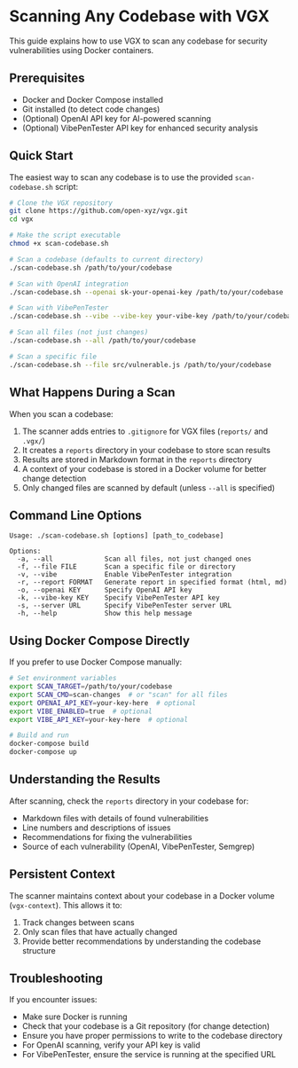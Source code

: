 # Scanning Any Codebase with VGX

This guide explains how to use VGX to scan any codebase for security vulnerabilities using Docker containers.

## Prerequisites

- Docker and Docker Compose installed
- Git installed (to detect code changes)
- (Optional) OpenAI API key for AI-powered scanning
- (Optional) VibePenTester API key for enhanced security analysis

## Quick Start

The easiest way to scan any codebase is to use the provided `scan-codebase.sh` script:

```bash
# Clone the VGX repository
git clone https://github.com/open-xyz/vgx.git
cd vgx

# Make the script executable
chmod +x scan-codebase.sh

# Scan a codebase (defaults to current directory)
./scan-codebase.sh /path/to/your/codebase

# Scan with OpenAI integration
./scan-codebase.sh --openai sk-your-openai-key /path/to/your/codebase

# Scan with VibePenTester
./scan-codebase.sh --vibe --vibe-key your-vibe-key /path/to/your/codebase

# Scan all files (not just changes)
./scan-codebase.sh --all /path/to/your/codebase

# Scan a specific file
./scan-codebase.sh --file src/vulnerable.js /path/to/your/codebase
```

## What Happens During a Scan

When you scan a codebase:

1. The scanner adds entries to `.gitignore` for VGX files (`reports/` and `.vgx/`)
2. It creates a `reports` directory in your codebase to store scan results
3. Results are stored in Markdown format in the `reports` directory
4. A context of your codebase is stored in a Docker volume for better change detection
5. Only changed files are scanned by default (unless `--all` is specified)

## Command Line Options

```
Usage: ./scan-codebase.sh [options] [path_to_codebase]

Options:
  -a, --all             Scan all files, not just changed ones
  -f, --file FILE       Scan a specific file or directory
  -v, --vibe            Enable VibePenTester integration
  -r, --report FORMAT   Generate report in specified format (html, md)
  -o, --openai KEY      Specify OpenAI API key
  -k, --vibe-key KEY    Specify VibePenTester API key
  -s, --server URL      Specify VibePenTester server URL
  -h, --help            Show this help message
```

## Using Docker Compose Directly

If you prefer to use Docker Compose manually:

```bash
# Set environment variables
export SCAN_TARGET=/path/to/your/codebase
export SCAN_CMD=scan-changes  # or "scan" for all files
export OPENAI_API_KEY=your-key-here  # optional
export VIBE_ENABLED=true  # optional
export VIBE_API_KEY=your-key-here  # optional

# Build and run
docker-compose build
docker-compose up
```

## Understanding the Results

After scanning, check the `reports` directory in your codebase for:

- Markdown files with details of found vulnerabilities
- Line numbers and descriptions of issues
- Recommendations for fixing the vulnerabilities
- Source of each vulnerability (OpenAI, VibePenTester, Semgrep)

## Persistent Context

The scanner maintains context about your codebase in a Docker volume (`vgx-context`). This allows it to:

1. Track changes between scans
2. Only scan files that have actually changed
3. Provide better recommendations by understanding the codebase structure

## Troubleshooting

If you encounter issues:

- Make sure Docker is running
- Check that your codebase is a Git repository (for change detection)
- Ensure you have proper permissions to write to the codebase directory
- For OpenAI scanning, verify your API key is valid
- For VibePenTester, ensure the service is running at the specified URL

